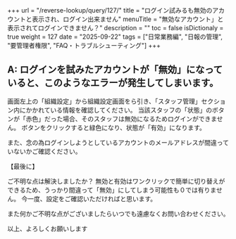 +++
url = "/reverse-lookup/query/127/"
title = "ログイン試みるも無効のアカウントと表示され、ログイン出来ません"
menuTitle = "無効なアカウント」と表示されてログインできません？"
description = ""
toc = false
isDictionaly = true
weight = 127
date = "2025-09-22"
tags = ["日常業務編", "日報の管理", "要管理者権限", "FAQ・トラブルシューティング"]
+++

## A: ログインを試みたアカウントが「無効」になっていると、このようなエラーが発生してしまいます。

画面左上の「組織設定」から組織設定画面をら引き、「スタッフ管理」セクション内にかかれている情報を確認してください。
当該スタッフの「状態」のボタンが「赤色」だった場合、そのスタッフは無効になるためログインができません。
ボタンをクリックすると緑色になり、状態が「有効」になります。

また、念の為ログインしようとしているアカウントのメールアドレスが間違っていないかご確認ください。

【最後に】

ご不明な点は解決しましたか？
無効と有効はワンクリックで簡単に切り替えができるため、うっかり間違って「無効」にしてしまう可能性も０では有りません。
今一度、設定をご確認いただければと思います。

また何かご不明な点がございましたらいつでも遠慮なくお問い合わせください。

以上、よろしくお願いします
